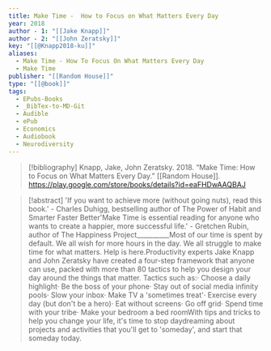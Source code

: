 ```yaml
---
title: Make Time -  How to Focus on What Matters Every Day
year: 2018
author - 1: "[[Jake Knapp]]"
author - 2: "[[John Zeratsky]]"
key: "[[@Knapp2018-ku]]"
aliases:
  - Make Time - How To Focus On What Matters Every Day
  - Make Time
publisher: "[[Random House]]"
type: "[[@book]]"
tags:
  - EPubs-Books
  - _BibTex-to-MD-Git
  - Audible
  - ePub
  - Economics
  - Audiobook
  - Neurodiversity
---
```


> [!bibliography]
> Knapp, Jake, John Zeratsky. 2018. “Make Time: How to Focus on What Matters Every Day.” [[Random House]]. https://play.google.com/store/books/details?id=eaFHDwAAQBAJ

> [!abstract]
> 'If you want to achieve more (without going nuts), read this book.' - Charles Duhigg, bestselling author of The Power of Habit and Smarter Faster Better'Make Time is essential reading for anyone who wants to create a happier, more successful life.' - Gretchen Rubin, author of The Happiness Project__________Most of our time is spent by default. We all wish for more hours in the day. We all struggle to make time for what matters. Help is here.Productivity experts Jake Knapp and John Zeratsky have created a four-step framework that anyone can use, packed with more than 80 tactics to help you design your day around the things that matter. Tactics such as:· Choose a daily highlight· Be the boss of your phone· Stay out of social media infinity pools· Slow your inbox· Make TV a 'sometimes treat'· Exercise every day (but don't be a hero)· Eat without screens· Go off grid· Spend time with your tribe· Make your bedroom a bed roomWith tips and tricks to help you change your life, it's time to stop daydreaming about projects and activities that you'll get to 'someday', and start that someday today.